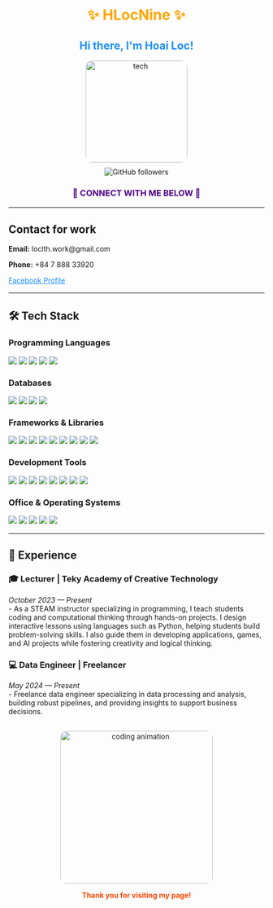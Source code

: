 <!-- Main Title -->
<h1 style="color:#FFA500; text-align:center;"><b>✨ HLocNine ✨</b></h1>
<h2 style="color:#1E90FF; text-align:center;">Hi there, I'm Hoai Loc!</h2>

<!-- GIF avatar -->
<div style="text-align:center;">
  <img src="https://media4.giphy.com/media/v1.Y2lkPTc5MGI3NjExdnQ0enpwdzBoMHBqNjlwYzJvd2NhOTc5c3J4OGg5dnQ4aWQyM2RicSZlcD12MV9pbnRlcm5hbF9naWZfYnlfaWQmY3Q9Zw/lbcLMX9B6sTsGjUmS3/giphy.gif" width="200" alt="tech" style="border-radius:12px;" />
</div>

<!-- Follow badge -->
<div style="text-align:center; margin-top: 10px;">
  <img src="https://img.shields.io/github/followers/HoaiLoc9?label=Follow&style=social" alt="GitHub followers" />
</div>

<h3 style="color:#4B0082; text-align:center;">👋 CONNECT WITH ME BELOW 👋</h3>

<hr style="border-top: 2px solid #eee;">

<!-- Contact -->
<h2>Contact for work</h2>
<p><strong>Email:</strong> loclth.work@gmail.com</p>
<p><strong>Phone:</strong> +84 7 888 33920</p>
<p><a href="https://www.facebook.com/hoailoc050504" target="_blank" style="color:#1E90FF;">Facebook Profile</a></p>

<hr style="border-top: 2px solid #eee;">

<!-- Tech stack -->
<h2>🛠 Tech Stack</h2>

<h3>Programming Languages</h3>
<p>
  <img src="https://img.shields.io/badge/-Python-333?style=flat&logo=python" />
  <img src="https://img.shields.io/badge/-HTML5-333?style=flat&logo=html5" />
  <img src="https://img.shields.io/badge/-CSS3-333?style=flat&logo=css3&logoColor=1572B6" />
  <img src="https://img.shields.io/badge/-SQL-333?style=flat&logo=sql" />
  <img src="https://img.shields.io/badge/-JavaScript-333?style=flat&logo=javascript" />
</p>

<h3>Databases</h3>
<p>
  <img src="https://img.shields.io/badge/-MySQL-333?style=flat&logo=mysql" />
  <img src="https://img.shields.io/badge/-SQLite-333?style=flat&logo=sqlite" />
  <img src="https://img.shields.io/badge/-PostgreSQL-333?style=flat&logo=postgresql" />
  <img src="https://img.shields.io/badge/-MongoDB-333?style=flat&logo=mongodb" />
</p>

<h3>Frameworks & Libraries</h3>
<p>
  <img src="https://img.shields.io/badge/-Django-333?style=flat&logo=django" />
  <img src="https://img.shields.io/badge/-Flask-333?style=flat&logo=flask" />
  <img src="https://img.shields.io/badge/-Spark-333?style=flat&logo=spark" />
  <img src="https://img.shields.io/badge/-Selenium-333?style=flat&logo=selenium" />
  <img src="https://img.shields.io/badge/-Scrapy-333?style=flat&logo=scrapy" />
  <img src="https://img.shields.io/badge/-Pandas-333?style=flat&logo=pandas" />
  <img src="https://img.shields.io/badge/-NumPy-333?style=flat&logo=numpy" />
  <img src="https://img.shields.io/badge/-Matplotlib-333?style=flat&logo=matplotlib" />
  <img src="https://img.shields.io/badge/-Seaborn-333?style=flat&logo=seaborn" />
</p>

<h3>Development Tools</h3>
<p>
  <img src="https://img.shields.io/badge/-Git-333?style=flat&logo=git" />
  <img src="https://img.shields.io/badge/-GitHub-333?style=flat&logo=github" />
  <img src="https://img.shields.io/badge/-Docker-333?style=flat&logo=docker" />
  <img src="https://img.shields.io/badge/-Anaconda-333?style=flat&logo=anaconda" />
  <img src="https://img.shields.io/badge/-Jupyter-333?style=flat&logo=jupyter" />
  <img src="https://img.shields.io/badge/-Google%20Colab-333?style=flat&logo=googlecolab" />
  <img src="https://img.shields.io/badge/-PyCharm-333?style=flat&logo=pycharm" />
  <img src="https://img.shields.io/badge/-Spyder-333?style=flat&logo=spyder" />
</p>

<h3>Office & Operating Systems</h3>
<p>
  <img src="https://img.shields.io/badge/-Power%20BI-333?style=flat&logo=powerbi" />
  <img src="https://img.shields.io/badge/-Figma-333?style=flat&logo=figma" />
  <img src="https://img.shields.io/badge/-macOS-333?style=flat&logo=apple" />
  <img src="https://img.shields.io/badge/-Linux-333?style=flat&logo=linux" />
  <img src="https://img.shields.io/badge/-Windows-333?style=flat&logo=windows" />
</p>

<hr style="border-top: 2px solid #eee;">

<!-- Experience -->
<h2>💼 Experience</h2>

<h3>🎓 Lecturer | Teky Academy of Creative Technology</h3>
<p><em>October 2023 — Present</em><br>
- As a STEAM instructor specializing in programming, I teach students coding and computational thinking through hands-on projects. I design interactive lessons using languages such as Python, helping students build problem-solving skills. I also guide them in developing applications, games, and AI projects while fostering creativity and logical thinking.</p>

<h3>💻 Data Engineer | Freelancer</h3>
<p><em>May 2024 — Present</em><br>
- Freelance data engineer specializing in data processing and analysis, building robust pipelines, and providing insights to support business decisions.</p>

<!-- Final GIF -->
<div style="text-align:center; margin-top: 30px;">
  <img src="https://media.giphy.com/media/3o7aD4cy9buCWf4fdG/giphy.gif" width="300" alt="coding animation" style="border-radius:12px;" />
  <p style="color:#FF4500; font-weight:bold;">Thank you for visiting my page!</p>
</div>
